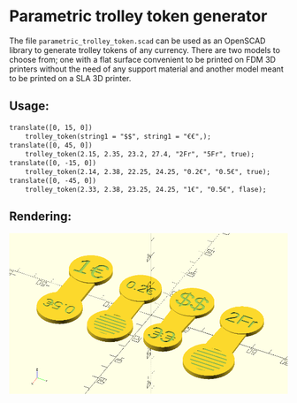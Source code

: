 # Parametric trolley token generator

The file `parametric_trolley_token.scad` can be used as an OpenSCAD library to generate trolley tokens of any currency. There are two models to choose from; one with a flat surface convenient to be printed on FDM 3D printers without the need of any support material and another model meant to be printed on a SLA 3D printer.

## Usage:

```
translate([0, 15, 0])
    trolley_token(string1 = "$$", string1 = "€€",);
translate([0, 45, 0])
    trolley_token(2.15, 2.35, 23.2, 27.4, "2Fr", "5Fr", true);
translate([0, -15, 0])
    trolley_token(2.14, 2.38, 22.25, 24.25, "0.2€", "0.5€", true);
translate([0, -45, 0])
    trolley_token(2.33, 2.38, 23.25, 24.25, "1€", "0.5€", flase);
```

## Rendering:

![Parametric trolley token generator preview](images/parametric_trolley_token_demo.png)